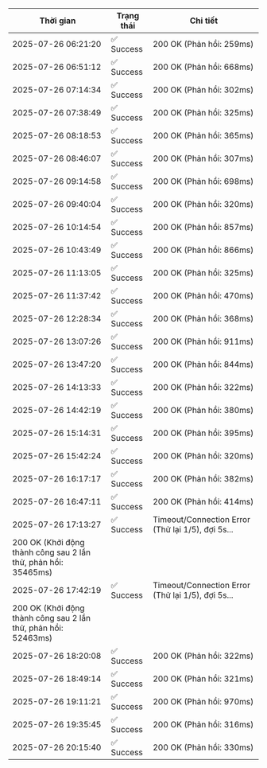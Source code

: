| Thời gian | Trạng thái | Chi tiết |
|---|---|---|
| 2025-07-26 06:21:20 | ✅ Success | 200 OK (Phản hồi: 259ms) |
| 2025-07-26 06:51:12 | ✅ Success | 200 OK (Phản hồi: 668ms) |
| 2025-07-26 07:14:34 | ✅ Success | 200 OK (Phản hồi: 302ms) |
| 2025-07-26 07:38:49 | ✅ Success | 200 OK (Phản hồi: 325ms) |
| 2025-07-26 08:18:53 | ✅ Success | 200 OK (Phản hồi: 365ms) |
| 2025-07-26 08:46:07 | ✅ Success | 200 OK (Phản hồi: 307ms) |
| 2025-07-26 09:14:58 | ✅ Success | 200 OK (Phản hồi: 698ms) |
| 2025-07-26 09:40:04 | ✅ Success | 200 OK (Phản hồi: 320ms) |
| 2025-07-26 10:14:54 | ✅ Success | 200 OK (Phản hồi: 857ms) |
| 2025-07-26 10:43:49 | ✅ Success | 200 OK (Phản hồi: 866ms) |
| 2025-07-26 11:13:05 | ✅ Success | 200 OK (Phản hồi: 325ms) |
| 2025-07-26 11:37:42 | ✅ Success | 200 OK (Phản hồi: 470ms) |
| 2025-07-26 12:28:34 | ✅ Success | 200 OK (Phản hồi: 368ms) |
| 2025-07-26 13:07:26 | ✅ Success | 200 OK (Phản hồi: 911ms) |
| 2025-07-26 13:47:20 | ✅ Success | 200 OK (Phản hồi: 844ms) |
| 2025-07-26 14:13:33 | ✅ Success | 200 OK (Phản hồi: 322ms) |
| 2025-07-26 14:42:19 | ✅ Success | 200 OK (Phản hồi: 380ms) |
| 2025-07-26 15:14:31 | ✅ Success | 200 OK (Phản hồi: 395ms) |
| 2025-07-26 15:42:24 | ✅ Success | 200 OK (Phản hồi: 320ms) |
| 2025-07-26 16:17:17 | ✅ Success | 200 OK (Phản hồi: 382ms) |
| 2025-07-26 16:47:11 | ✅ Success | 200 OK (Phản hồi: 414ms) |
| 2025-07-26 17:13:27 | ✅ Success | Timeout/Connection Error (Thử lại 1/5), đợi 5s...
200 OK (Khởi động thành công sau 2 lần thử, phản hồi: 35465ms) |
| 2025-07-26 17:42:19 | ✅ Success | Timeout/Connection Error (Thử lại 1/5), đợi 5s...
200 OK (Khởi động thành công sau 2 lần thử, phản hồi: 52463ms) |
| 2025-07-26 18:20:08 | ✅ Success | 200 OK (Phản hồi: 322ms) |
| 2025-07-26 18:49:14 | ✅ Success | 200 OK (Phản hồi: 321ms) |
| 2025-07-26 19:11:21 | ✅ Success | 200 OK (Phản hồi: 970ms) |
| 2025-07-26 19:35:45 | ✅ Success | 200 OK (Phản hồi: 316ms) |
| 2025-07-26 20:15:40 | ✅ Success | 200 OK (Phản hồi: 330ms) |
